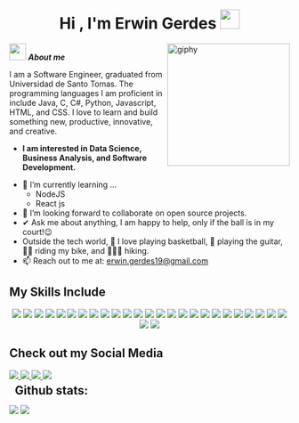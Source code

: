 <h1 align="center">Hi , I'm Erwin Gerdes <img src="https://media.giphy.com/media/hvRJCLFzcasrR4ia7z/giphy.gif" width="35"></h1>

<img align='right' src="https://media.giphy.com/media/M9gbBd9nbDrOTu1Mqx/giphy.gif" width="220" alt="giphy">

<img src="https://media.giphy.com/media/ObNTw8Uzwy6KQ/giphy.gif" width="30px">&nbsp;***About me***

I am a Software Engineer, graduated from Universidad de Santo Tomas. The programming languages I am proficient in include Java, C, C#, Python, Javascript, HTML, and CSS. I love to learn and build something new, productive, innovative, and creative.
* **I am interested in Data Science, Business Analysis, and Software Development.**
- 🌱 I’m currently learning ...
  - NodeJS
  - React js
- 👯 I’m looking forward to collaborate on open source projects.
- ✔ Ask me about anything, I am happy to help, only if the ball is in my court!😉<br>
- Outside the tech world, 🏀 I love playing basketball, 🎸 playing the guitar, 🚴🏻 riding my bike, and 🏃🏻‍♂ hiking.
- 📫 Reach out to me at: <a href="erwin.gerdes19@gmail.com">erwin.gerdes19@gmail.com</a>

## My Skills Include

<div align="center">
  <img src="https://img.shields.io/badge/HTML5-E34F26?style=for-the-badge&logo=html5&logoColor=white">
  <img src="https://img.shields.io/badge/CSS3-1572B6?style=for-the-badge&logo=css3&logoColor=white">
  <img src="https://img.shields.io/badge/JavaScript-F7DF1E?style=for-the-badge&logo=javascript&logoColor=black">
  <img src="https://img.shields.io/badge/Java-ED8B00?style=for-the-badge&logo=java&logoColor=white">
  <img src="https://img.shields.io/badge/python-3670A0?style=for-the-badge&logo=python&logoColor=ffdd54">
  <img src="https://img.shields.io/badge/typescript-%23007ACC.svg?style=for-the-badge&logo=typescript&logoColor=white">
  <img src="https://img.shields.io/badge/c%23-%23239120.svg?style=for-the-badge&logo=csharp&logoColor=white">
  <img src="https://img.shields.io/badge/.NET-5C2D91?style=for-the-badge&logo=.net&logoColor=white">
  <img src="https://img.shields.io/badge/Anaconda-%2344A833.svg?style=for-the-badge&logo=anaconda&logoColor=white">
  <img src="https://img.shields.io/badge/ejs-%23B4CA65.svg?style=for-the-badge&logo=ejs&logoColor=black">
  <img src="https://img.shields.io/badge/express.js-%23404d59.svg?style=for-the-badge&logo=express&logoColor=%2361DAFB">
  <img src="https://img.shields.io/badge/NPM-%23CB3837.svg?style=for-the-badge&logo=npm&logoColor=white">
  <img src="https://img.shields.io/badge/node.js-6DA55F?style=for-the-badge&logo=node.js&logoColor=white">
  <img src="https://img.shields.io/badge/react-%2320232a.svg?style=for-the-badge&logo=react&logoColor=%2361DAFB">
  <img src="https://img.shields.io/badge/spring-%236DB33F.svg?style=for-the-badge&logo=spring&logoColor=white">
  <img src="https://img.shields.io/badge/node.js-6DA55F?style=for-the-badge&logo=node.js&logoColor=white">
  <img src="https://img.shields.io/badge/MongoDB-%234ea94b.svg?style=for-the-badge&logo=mongodb&logoColor=white">
  <img src="https://img.shields.io/badge/MySQL-00000F?style=for-the-badge&logo=mysql&logoColor=white">
  <img src="https://img.shields.io/badge/MariaDB-003545?style=for-the-badge&logo=mariadb&logoColor=white">
  <img src="https://img.shields.io/badge/Microsoft%20SQL%20Server-CC2927?style=for-the-badge&logo=microsoft%20sql%20server&logoColor=white">
  <img src="https://img.shields.io/badge/postgres-%23316192.svg?style=for-the-badge&logo=postgresql&logoColor=white">
  <img src="https://img.shields.io/badge/Android_Studio-3DDC84?style=for-the-badge&logo=android-studio&logoColor=white">
  <img src="https://img.shields.io/badge/Visual_Studio_Code-0078D4?style=for-the-badge&logo=visual%20studio%20code&logoColor=white">
  <img src="https://img.shields.io/badge/jupyter-%23FA0F00.svg?style=for-the-badge&logo=jupyter&logoColor=white">
  <img src="https://img.shields.io/badge/Visual%20Studio-5C2D91.svg?style=for-the-badge&logo=visual-studio&logoColor=white">
  <img src="https://img.shields.io/badge/Git-F05032?style=for-the-badge&logo=git&logoColor=white">
  <img src="https://img.shields.io/badge/Xampp-F37623?style=for-the-badge&logo=xampp&logoColor=white">
</div>

## Check out my Social Media

<span>
  <a href="https://www.instagram.com/er.wiiin/profilecard/?igsh=d2V3dGkxeGJwZm52">
  <img src="https://img.shields.io/badge/Instagram-%23E4405F.svg?style=for-the-badge&logo=Instagram&logoColor=white">
  </a>
  <a href="https://www.linkedin.com/in/erwin-gerdes/">
  <img src="https://img.shields.io/badge/linkedin-%230077B5.svg?style=for-the-badge&logo=linkedin&logoColor=white">
  </a>
  <a href="https://www.twitch.tv/frescosviajes">
  <img src="https://img.shields.io/badge/Twitch-9347FF?style=for-the-badge&logo=twitch&logoColor=white">
  </a>
  <img src="https://img.shields.io/badge/Gmail-D14836?style=for-the-badge&logo=gmail&logoColor=white">
</span>


<h2 style="margin: 5px 10px;">Github stats:</h2> 

[![](https://github-readme-stats.vercel.app/api?username=Erwin-Gerdes19&show_icons=true&theme=tokyonight&hide_border=true&locale=en)](https://github.com/Erwin-Gerdes19)
[![](https://github-readme-streak-stats.herokuapp.com/?user=Erwin-Gerdes19&theme=material-palenight)](https://github.com/Erwin-Gerdes19)

